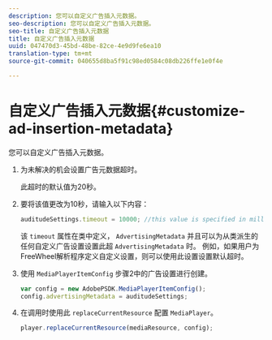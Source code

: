 ```yaml
---
description: 您可以自定义广告插入元数据。
seo-description: 您可以自定义广告插入元数据。
seo-title: 自定义广告插入元数据
title: 自定义广告插入元数据
uuid: 047470d3-45bd-48be-82ce-4e9d9fe6ea10
translation-type: tm+mt
source-git-commit: 040655d8ba5f91c98ed0584c08db226ffe1e0f4e

---
```



# 自定义广告插入元数据{#customize-ad-insertion-metadata}

您可以自定义广告插入元数据。

1. 为未解决的机会设置广告元数据超时。

   此超时的默认值为20秒。
1. 要将该值更改为10秒，请输入以下内容：

   ```js
   auditudeSettings.timeout = 10000; //this value is specified in milliseconds
   ```

   该 `timeout` 属性在类中定义， `AdvertisingMetadata` 并且可以为从类派生的任何自定义广告设置设置此超 `AdvertisingMetadata` 时。 例如，如果用户为FreeWheel解析程序定义自定义设置，则可以使用此设置设置默认超时。

1. 使用 `MediaPlayerItemConfig` 步骤2中的广告设置进行创建。

   ```js
   var config = new AdobePSDK.MediaPlayerItemConfig(); 
   config.advertisingMetadata = auditudeSettings;
   ```

1. 在调用时使用此 `replaceCurrentResource` 配置 `MediaPlayer`。

   ```js
   player.replaceCurrentResource(mediaResource, config);
   ```

